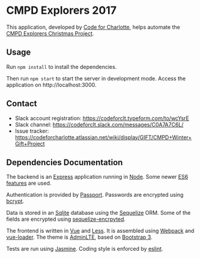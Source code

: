 # CMPD Explorers 2017

This application, developed by [Code for Charlotte], helps automate
the [CMPD Explorers Christmas Project].

## Usage

Run `npm install` to install the dependencies.

Then run `npm start` to start the server in development mode. Access
the application on http://localhost:3000.

## Contact

* Slack account registration: https://codeforclt.typeform.com/to/wcYsrE
* Slack channel: https://codeforclt.slack.com/messages/C0A7A7C6L/
* Issue tracker: https://codeforcharlotte.atlassian.net/wiki/display/GIFT/CMPD+Winter+Gift+Project

## Dependencies Documentation

The backend is an [Express] application running in [Node]. Some newer
[ES6 features] are used.

Authentication is provided by [Passport]. Passwords are encrypted using [bcrypt].

Data is stored in an [Sqlite] database using the [Sequelize] ORM. Some of
the fields are encrypted using [sequelize-encrpyted].

The frontend is written in [Vue] and [Less]. It is assembled using
[Webpack] and [vue-loader]. The theme is [AdminLTE], based on
[Bootstrap 3].

Tests are run using [Jasmine]. Coding style is enforced by [eslint].

[Code for Charlotte]: http://www.codeforcharlotte.org/
[CMPD Explorers Christmas Project]: http://charlottenc.gov/CMPD/Organization/Pages/SupportSvcs/Explorer_XmasProject.aspx
[Node]: https://nodejs.org/dist/latest-v6.x/docs/api/
[Express]: https://expressjs.com/en/4x/api.html
[ES6 features]: https://github.com/lukehoban/es6features
[Passport]: http://passportjs.org/docs
[bcrypt]: https://en.wikipedia.org/wiki/Bcrypt
[Sqlite]: https://sqlite.org/docs.html
[Sequelize]: http://docs.sequelizejs.com/en/v3/
[sequelize-encrpyted]: https://github.com/defunctzombie/sequelize-encrypted
[Vue]: https://vuejs.org/v2/api/
[Less]: http://lesscss.org/features/
[Webpack]: https://webpack.js.org/
[vue-loader]: https://vue-loader.vuejs.org/en/
[AdminLTE]: https://almsaeedstudio.com/themes/AdminLTE/documentation/index.html
[Bootstrap 3]: http://getbootstrap.com/getting-started/
[Jasmine]: https://jasmine.github.io/1.3/introduction
[eslint]: http://eslint.org/docs/user-guide/getting-started
